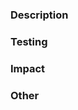 ### Description
<!---Why are we making this change? What does it do?--->

### Testing
<!---How was this tested?--->

### Impact
<!---What components does this impact? How can it affect prod?--->

### Other
<!---What else can this impact? What special considerations are needed when reviewing the PR?--->

